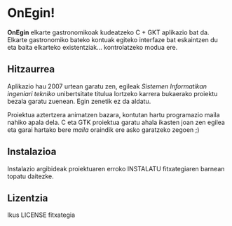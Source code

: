 # OnEgin!

__OnEgin__ elkarte gastronomikoak kudeatzeko C + GKT aplikazio bat da. Elkarte gastronomiko bateko kontuak egiteko interfaze bat eskaintzen du eta baita elkarteko existentziak... kontrolatzeko modua ere.

## Hitzaurrea

Aplikazio hau 2007 urtean garatu zen, egileak _Sistemen Informatikan ingeniari tekniko_ unibertsitate titulua lortzeko karrera bukaerako proiektu bezala garatu zuenean. Egin zenetik ez da aldatu.

Proiektua aztertzera animatzen bazara, kontutan hartu programazio maila nahiko apala dela. C eta GTK proiektua garatu ahala ikasten joan zen egilea eta garai hartako bere _maila_ oraindik ere asko garatzeko zegoen ;)

## Instalazioa

Instalazio argibideak proiektuaren erroko INSTALATU fitxategiaren barnean topatu daitezke.

## Lizentzia

Ikus LICENSE fitxategia